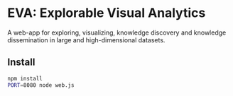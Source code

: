 # EVA: Explorable Visual Analytics

A web-app for exploring, visualizing, knowledge discovery and knowledge dissemination in large and high-dimensional datasets.

## Install

```bash
npm install
PORT=8080 node web.js
```